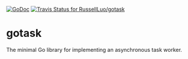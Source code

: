 [![GoDoc](https://img.shields.io/badge/godoc-reference-blue.svg)](http://godoc.org/github.com/RussellLuo/gotask)
[![Travis Status for RussellLuo/gotask](https://travis-ci.org/RussellLuo/gotask.svg?branch=master)](https://travis-ci.org/RussellLuo/gotask)

# gotask

The minimal Go library for implementing an asynchronous task worker.
